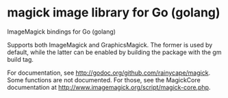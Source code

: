 magick image library for Go (golang)
===================================

ImageMagick bindings for Go (golang)

Supports both ImageMagick and GraphicsMagick. The former
is used by default, while the latter can be enabled by
building the package with the gm build tag.

For documentation, see http://godoc.org/github.com/rainycape/magick.
Some functions are not documented. For those, see the MagickCore documentation
at http://www.imagemagick.org/script/magick-core.php.
